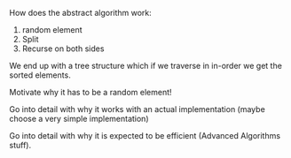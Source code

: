 
How does the abstract algorithm work:
  1. random element
  2. Split
  3. Recurse on both sides

We end up with a tree structure which if we traverse in in-order we get the sorted elements. 

Motivate why it has to be a random element!

Go into detail with why it works with an actual implementation (maybe choose a very simple implementation) 

Go into detail with why it is expected to be efficient (Advanced Algorithms stuff).
